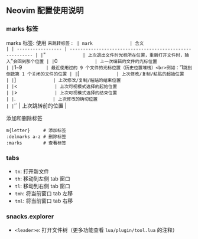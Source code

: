 ## Neovim 配置使用说明

### marks 标签
marks 标签: 使用 ` 来跳转标签：
| mark              | 含义                                                       |
| ----------------- | -------------------------------------------------------- |
| `"`               | 上次退出文件时光标所在位置，重新打开文件时，输入 `"` 会回到那个位置 |
| `0`               | 上一次编辑的文件的光标位置                                           |
| `1` ~ `9`         | 最近使用过的 9 个文件的光标位置（历史位置堆栈）<br>例如：`'1` 跳到倒数第 1 个关闭的文件的位置 |
| `[`               | 上次修改/复制/粘贴的起始位置                                         |
| `]`               | 上次修改/复制/粘贴的结束位置                                         |
| `<`               | 上次可视模式选择的起始位置                                           |
| `>`               | 上次可视模式选择的结束位置                                          |
| `.`               | 上次修改的确切位置                                               |
| `'` | 上次跳转前的位置                                                |

添加和删除标签
```
m{letter}     # 添加标签
:delmarks a-z # 删除标签
:marks        # 查看标签
```

### tabs
- `tn`: 打开新文件
- `th`: 移动到左侧 tab 窗口
- `tl`: 移动到右侧 tab 窗口
- `tmh`: 将当前窗口 tab 左移
- `tml`: 将当前窗口 tab 右移

### snacks.explorer
- `<leader>e`: 打开文件树（更多功能查看 `lua/plugin/tool.lua` 的注释）

